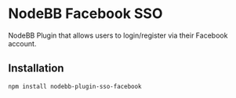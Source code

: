# NodeBB Facebook SSO

NodeBB Plugin that allows users to login/register via their Facebook account.

## Installation

    npm install nodebb-plugin-sso-facebook